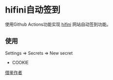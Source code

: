 # hifini自动签到
使用Github Actions功能实现 [hifini](https://www.hifini.com/) 网站自动签到功能。

## 使用
Settings => Secrets => New secret
* COOKIE


[借鉴作者](https://github.com/AlanLang/hifini-auto-sign-in)
